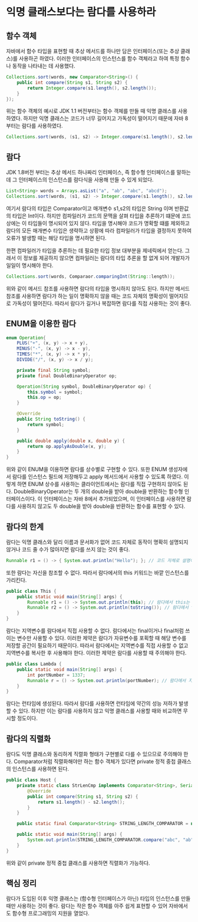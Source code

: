 # 익명 클래스보다는 람다를 사용하라
## 함수 객체
자바에서 함수 타입을 표현할 때 추상 메서드를 하나만 담은 인터페이스(또는 추상 클래스)를 사용하곤 하였다. 이러한 인터페이스의 인스턴스를 함수 객체라고 하여 특정 함수나 동작을 나타내는 데 사용했다.
```java
Collections.sort(words, new Comparator<String>() {
    public int compare(String s1, String s2) {
        return Integer.compare(s1.length(), s2.length());
    }
});
```
위는 함수 객체의 예시로 JDK 1.1 버전부터는 함수 객체를 만들 때 익명 클래스를 사용하였다. 하지만 익명 클래스는 코드가 너무 길어지고 가독성이 떨어지기 때문에 자바 8부터는 람다를 사용하였다.
```java
Collections.sort(words, (s1, s2) -> Integer.compare(s1.length(), s2.length()));
```
## 람다
JDK 1.8버전 부터는 추상 메서드 하나짜리 인터페이스, 즉 함수형 인터페이스를 말하는데 그 인터페이스의 인스턴스를 람다식을 사용해 만들 수 있게 되었다. 
```java
List<String> words = Arrays.asList("a", "ab", "abc", "abcd");
Collections.sort(words, (s1, s2) -> Integer.compare(s1.length(), s2.length()));
```
여기서 람다의 타입은 Comparator<Stirng>이고 매개변수 s1,s2의 타입은 String 이며 반환값의 타입은 Int이다. 하지만 컴파일러가 코드의 문맥을 살펴 타입을 추론하기 떄문에 코드 상에는 이 타입들이 명시되어 있지 않다. 타입을 명시해야 코드가 명확할 떄를 제외하고 람다의 모든 매개변수 타입은 생략하고 상황에 따라 컴파일러가 타입을 결정하지 못하여 오류가 발생할 때는 해당 타입을 명시하면 된다.

한편 컴파일러가 타입을 추론하는 데 필요한 타입 정보 대부분을 제네릭에서 얻는다. 그래서 이 정보를 제공하지 않으면 컴파일러는 람다의 타입 추론을 할 없게 되어 개발자가 일일이 명시해야 한다.
```java
Collections.sort(words, Comparaor.comparingInt(String::length));
```
위와 같이 메서드 참조를 사용하면 람다의 타입을 명시하지 않아도 된다. 하지만 메서드 참조를 사용하면 람다가 하는 일이 명확하지 않을 때는 코드 자체의 명확성이 떨어지므로 가독성이 떨어진다. 따라서 람다가 길거나 복잡하면 람다를 직접 사용하는 것이 좋다.
## ENUM을 이용한 람다
```java
enum Operation{
    PLUS("+", (x, y) -> x + y),
    MINUS("-", (x, y) -> x - y),
    TIMES("*", (x, y) -> x * y),
    DIVIDE("/", (x, y) -> x / y);

    private final String symbol;
    private final DoubleBinaryOperator op;

    Operation(String symbol, DoubleBinaryOperator op) {
        this.symbol = symbol;
        this.op = op;
    }

    @Override
    public String toString() {
        return symbol;
    }

    public double apply(double x, double y) {
        return op.applyAsDouble(x, y);
    }
}
```
위와 같이 ENUM을 이용하면 람다를 상수별로 구현할 수 있다. 또한 ENUM 생성자에서 람다를 인스턴스 필드에 저장해두고 apply 메서드에서 사용할 수 있도록 하였다. 이렇게 하면 ENUM 상수를 사용하는 클라이언트에서는 람다를 직접 구현하지 않아도 된다.
DoubleBinaryOperator는 두 개의 double을 받아 double을 반환하는 함수형 인터페이스이다. 이 인터페이스는 자바 8에서 추가되었으며, 이 인터페이스를 사용하면 람다를 사용하지 않고도 두 double을 받아 double을 반환하는 함수를 표현할 수 있다.
## 람다의 한계
람다는 익명 클래스와 달리 이름과 문서화가 없어 코드 자체로 동작이 명확히 설명되지 않거나 코드 줄 수가 많아지면 람다를 쓰지 않는 것이 좋다.
~~~java
Runnable r1 = () -> { System.out.println("Hello"); }; // 코드 자체로 설명이 되지 않는다.
~~~
또한 람다는 자신을 참조할 수 없다. 따라서 람다에서의 this 키워드는 바깥 인스턴스를 가리킨다. 
~~~java
public class This {
    public static void main(String[] args) {
        Runnable r1 = () -> System.out.println(this); // 람다에서 this는 바깥 인스턴스를 가리킨다.
        Runnable r2 = () -> System.out.println(toString()); // 람다에서 toString은 바깥 인스턴스의 toString을 호출한다.
    }
}
~~~
람다는 지역변수를 람다에서 직접 사용할 수 없다. 람다에서는 final이거나 final처럼 쓰이는 변수만 사용할 수 있다. 이러한 제약은 람다가 자유변수를 포획할 때 해당 변수를 저장할 공간이 필요하기 때문이다. 따라서 람다에서는 지역변수를 직접 사용할 수 없고 지역변수를 복사한 후 사용해야 한다. 이러한 제약은 람다를 사용할 때 주의해야 한다.
~~~java
public class Lambda {
    public static void main(String[] args) {
        int portNumber = 1337;
        Runnable r = () -> System.out.println(portNumber); // 람다에서 지역변수를 사용할 수 없다.
    }
}
~~~
람다는 런타임에 생성된다. 따라서 람다를 사용하면 런타임에 약간의 성능 저하가 발생할 수 있다. 하지만 이는 람다를 사용하지 않고 익명 클래스를 사용할 때와 비교하면 무시할 정도이다.
## 람다의 직렬화
람다도 익명 클래스와 동리하게 직렬화 형태가 구현별로 다를 수 있으므로 주의해야 한다.
Comparator처럼 직렬화해야만 하는 함수 객체가 있다면 private 정적 중첩 클래스의 인스턴스를 사용하면 된다.
```java
public class Host {
    private static class StrLenCmp implements Comparator<String>, Serializable {
        @Override
        public int compare(String s1, String s2) {
            return s1.length() - s2.length();
        }
    }

    public static final Comparator<String> STRING_LENGTH_COMPARATOR = new StrLenCmp();

    public static void main(String[] args) {
        System.out.println(STRING_LENGTH_COMPARATOR.compare("abc", "ab"));
    }
}
```
위와 같이 private 정적 중첩 클래스를 사용하면 직렬화가 가능하다.
## 핵심 정리
람다가 도입된 이후 익명 클래스는 (함수형 인터페이스가 아닌) 타입의 인스턴스를 만들 때만 사용하는 것이 좋다. 람다는 작은 함수 객체를 아주 쉽게 표현할 수 있어 자바에서도 함수형 프로그래밍의 지원을 열었다.

